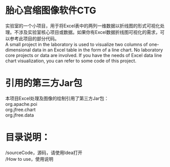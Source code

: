 # 胎心宫缩图像软件CTG
实验室的一个小项目，用于将Excel表中的两列一维数据以折线图的形式可视化处理。不涉及实验室核心项目或数据。如果你有Excel数据折线图可视化的需求，可以参考此项目的部分代码。  
A small project in the laboratory is used to visualize two columns of one-dimensional data in an Excel table in the form of a line chart. No laboratory core projects or data are involved. If you have the needs of Excel data line chart visualization, you can refer to some code of this project.

# 引用的第三方Jar包
本项目Excel处理及图像的绘制引用了第三方Jar包：  
org.apache.poi  
org.jfree.chart  
org.jfree.data  

# 目录说明：
/sourceCode，源码，请使用Idea打开  
/How to use，使用说明  
